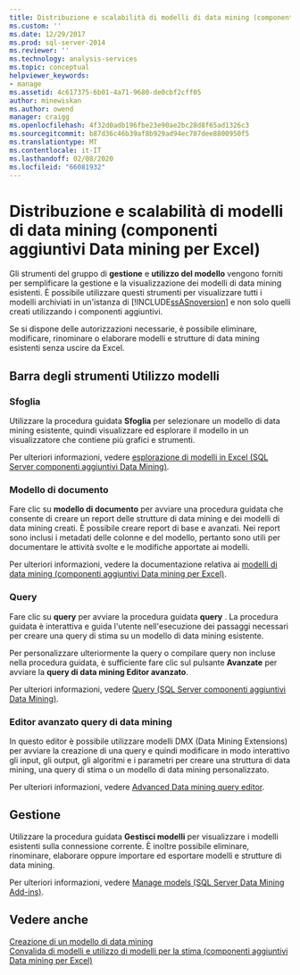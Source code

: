 ```yaml
---
title: Distribuzione e scalabilità di modelli di data mining (componenti aggiuntivi Data mining per Excel) | Microsoft Docs
ms.custom: ''
ms.date: 12/29/2017
ms.prod: sql-server-2014
ms.reviewer: ''
ms.technology: analysis-services
ms.topic: conceptual
helpviewer_keywords:
- manage
ms.assetid: 4c617375-6b01-4a71-9680-de0cbf2cff05
author: minewiskan
ms.author: owend
manager: craigg
ms.openlocfilehash: 4f32d0adb196fbe23e90ae2bc28d8f65ad1326c3
ms.sourcegitcommit: b87d36c46b39af8b929ad94ec707dee8800950f5
ms.translationtype: MT
ms.contentlocale: it-IT
ms.lasthandoff: 02/08/2020
ms.locfileid: "66081932"
---
```

# <a name="deploying-and-scaling-mining-models-data-mining-add-ins-for-excel"></a>Distribuzione e scalabilità di modelli di data mining (componenti aggiuntivi Data mining per Excel)
  Gli strumenti del gruppo di **gestione** e **utilizzo del modello** vengono forniti per semplificare la gestione e la visualizzazione dei modelli di data mining esistenti. È possibile utilizzare questi strumenti per visualizzare tutti i modelli archiviati in un'istanza di [!INCLUDE[ssASnoversion](../includes/ssasnoversion-md.md)] e non solo quelli creati utilizzando i componenti aggiuntivi.  
  
 Se si dispone delle autorizzazioni necessarie, è possibile eliminare, modificare, rinominare o elaborare modelli e strutture di data mining esistenti senza uscire da Excel.  
  
## <a name="model-usage-toolbar"></a>Barra degli strumenti Utilizzo modelli  
  
### <a name="browse"></a>Sfoglia  
 Utilizzare la procedura guidata **Sfoglia** per selezionare un modello di data mining esistente, quindi visualizzare ed esplorare il modello in un visualizzatore che contiene più grafici e strumenti.  
  
 Per ulteriori informazioni, vedere [esplorazione di modelli in Excel &#40;SQL Server componenti aggiuntivi Data Mining&#41;](browsing-models-in-excel-sql-server-data-mining-add-ins.md).  
  
### <a name="document-model"></a>Modello di documento  
 Fare clic su **modello di documento** per avviare una procedura guidata che consente di creare un report delle strutture di data mining e dei modelli di data mining creati. È possibile creare report di base e avanzati. Nei report sono inclusi i metadati delle colonne e del modello, pertanto sono utili per documentare le attività svolte e le modifiche apportate ai modelli.  
  
 Per ulteriori informazioni, vedere la documentazione relativa ai [modelli di data mining &#40;componenti aggiuntivi Data mining per Excel&#41;](documenting-mining-models-data-mining-add-ins-for-excel.md).  
  
### <a name="query"></a>Query  
 Fare clic su **query** per avviare la procedura guidata **query** . La procedura guidata è interattiva e guida l'utente nell'esecuzione dei passaggi necessari per creare una query di stima su un modello di data mining esistente.  
  
 Per personalizzare ulteriormente la query o compilare query non incluse nella procedura guidata, è sufficiente fare clic sul pulsante **Avanzate** per avviare la **query di data mining Editor avanzato**.  
  
 Per ulteriori informazioni, vedere [Query &#40;SQL Server componenti aggiuntivi Data Mining&#41;](query-sql-server-data-mining-add-ins.md).  
  
### <a name="data-mining-advanced-query-editor"></a>Editor avanzato query di data mining  
 In questo editor è possibile utilizzare modelli DMX (Data Mining Extensions) per avviare la creazione di una query e quindi modificare in modo interattivo gli input, gli output, gli algoritmi e i parametri per creare una struttura di data mining, una query di stima o un modello di data mining personalizzato.  
  
 Per ulteriori informazioni, vedere [Advanced Data mining query editor](advanced-data-mining-query-editor.md).  
  
## <a name="management"></a>Gestione  
 Utilizzare la procedura guidata **Gestisci modelli** per visualizzare i modelli esistenti sulla connessione corrente. È inoltre possibile eliminare, rinominare, elaborare oppure importare ed esportare modelli e strutture di data mining.  
  
 Per ulteriori informazioni, vedere [Manage models &#40;SQL Server Data Mining Add-ins&#41;](manage-models-sql-server-data-mining-add-ins.md).  
  
## <a name="see-also"></a>Vedere anche  
 [Creazione di un modello di data mining](creating-a-data-mining-model.md)   
 [Convalida di modelli e utilizzo di modelli per la stima &#40;componenti aggiuntivi Data mining per Excel&#41;](validating-models-and-using-models-for-prediction-data-mining-add-ins-for-excel.md)  
  
  
